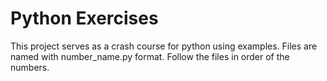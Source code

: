 # Python Exercises

This project serves as a crash course for python using examples. Files are named with
number_name.py format. Follow the files in order of the numbers.
